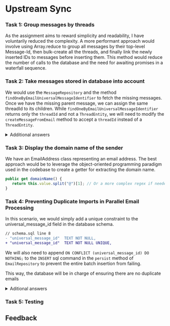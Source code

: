 # Upstream Sync

### Task 1: Group messages by threads
As the assignment aims to reward simplicity and readability, I have voluntarily reduced the complexity. A more performant approach would involve using Array.reduce to group all messages by their top-level Message-Id, then bulk-create all the threads, and finally link the newly inserted IDs to messages before inserting them. This method would reduce the number of calls to the database and the need for awaiting promises in a waterfall sequence.

### Task 2: Take messages stored in database into account
We would use the `MessageRepository` and the method `findOneByEmailUniversalMessageIdentifier` to fetch the missing messages. Once we have the missing parent message, we can assign the same threadId to its children. While `findOneByEmailUniversalMessageIdentifier` returns only the `threadId` and not a `ThreadEntity`, we will need to modify the `createMessageFromEmail` method to accept a `threadId` instead of a `ThreadEntity`.

<details>

  <summary>Additional answers</summary>

- Note 1: Creating a `findManyByEmailUniversalMessageIdentifiers` method could be more efficient for fetching missing messages in a single SQL call.
- Note 2: A potential solution could involve setting the top-level `Message-ID` as the thread's primary key. This would automatically include them in the next `INNER JOIN`, eliminating the need to check the database upfront or worry about fetching the child before its parent. However, using a remote ID as our primary key might not be best practice. This solution requires knowing the top-level `Message-ID`, and the RFC mentions the use of the `References` field instead of `In-Reply-To`.
</details>

### Task 3: Display the domain name of the sender
We have an EmailAddress class representing an email address. The best approach would be to leverage the object-oriented programming paradigm used in the codebase to create a getter for extracting the domain name.
```ts
public get domainName() {
   return this.value.split("@")[1]; // Or a more complex regex if needed later
}
```

### Task 4: Preventing Duplicate Imports in Parallel Email Processing
In this scenario, we would simply add a unique constraint to the universal_message_id field in the database schema.
```diff
// schema.sql line 8
- "universal_message_id"  TEXT NOT NULL,
+ "universal_message_id"  TEXT NOT NULL UNIQUE,
```
We will also need to append `ON CONFLICT (universal_message_id) DO NOTHING;` to the `INSERT` sql command in the `persist` method of `EmailRepository` to prevent the entire batch insertion from failing.

This way, the database will be in charge of ensuring there are no duplicate emails

<details>

  <summary>Aditional answers</summary>

- Nb. In a scenario where there is revelant additional data to persist even on the second fetch (ex. User C receive the email as a blind carbon copy, so we don't know about C when inserting from B), we can use an `upsert` strategy (check existing value before inserting), or catch the unique constraint violation error
- Nb2. If we care about datarace, we can use a semaphore (or equivalent in distributed system)
</details>

### Task 5: Testing

## Feedback

